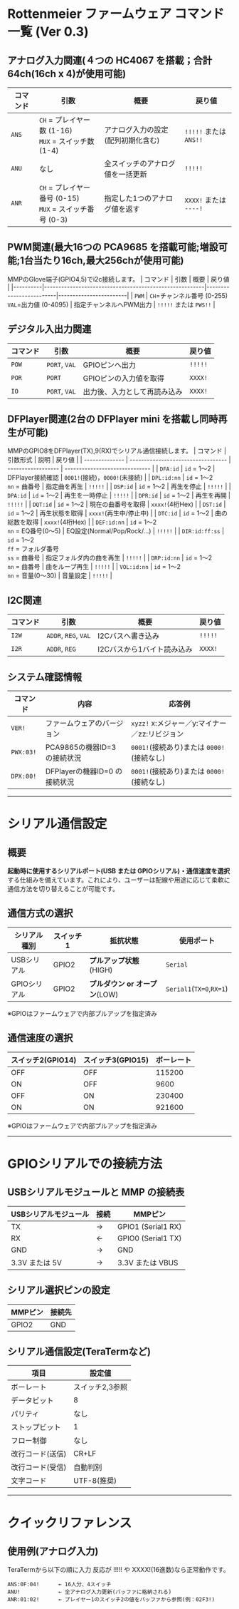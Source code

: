 # Rottenmeier ファームウェア コマンド一覧 (Ver 0.3)

## アナログ入力関連(４つの HC4067 を搭載；合計64ch(16ch x 4)が使用可能)

| コマンド | 引数 | 概要                             | 戻り値  |
|----------|------|----------------------------------|---------|
| `ANS`    | `CH` = プレイヤー数 (1-16) <br> `MUX` = スイッチ数 (1-4) | アナログ入力の設定(配列初期化含む) | `!!!!!` または `ANS!!` |
| `ANU`    | なし | 全スイッチのアナログ値を一括更新 | `!!!!!` |
| `ANR`    | `CH` = プレイヤー番号 (0-15) <br> `MUX` = スイッチ番号 (0-3) | 指定した1つのアナログ値を返す | `XXXX!` または `----!` |

## PWM関連(最大16つの PCA9685 を搭載可能;増設可能;1台当たり16ch,最大256chが使用可能)
MMPのGlove端子(GPIO4,5)でi2c接続します。
| コマンド | 引数                                                  | 概要                     | 戻り値                 |
|----------|--------------------------------------------------------|-------------------------|------------------------|
| `PWM`    | `CH`=チャンネル番号 (0-255) <br> `VAL`=出力値 (0-4095) | 指定チャンネルへPWM出力 | `!!!!!` または `PWS!!` |

## デジタル入出力関連

| コマンド | 引数          | 概要                         | 戻り値  |
|----------|---------------|------------------------------|---------|
| `POW`    | `PORT`, `VAL` | GPIOピンへ出力               | `!!!!!` |
| `POR`    | `PORT`        | GPIOピンの入力値を取得       | `XXXX!` |
| `IO`     | `PORT`, `VAL` | 出力後、入力として再読み込み | `XXXX!` |

## DFPlayer関連(2台の DFPlayer mini を搭載し同時再生が可能)
MMPのGPIO8をDFPlayer(TX),9(RX)でシリアル通信接続します。
| コマンド       | 引数形式                           | 説明               | 戻り値                         |
| -------------- | ---------------------------------- | ------------------ | ------------------------------ |
| `DFA:id`       | `id` = 1～2                        | DFPlayer接続確認   | `0001!`(接続)，`0000!`(未接続) |
| `DPL:id:nn`    | `id` = 1～2<br>`nn` = 曲番号       | 指定曲を再生       | `!!!!!`                        |
| `DSP:id`       | `id` = 1～2                        | 再生を停止         | `!!!!!`                        |
| `DPA:id`       | `id` = 1～2                        | 再生を一時停止     | `!!!!!`                        |
| `DPR:id`       | `id` = 1～2                        | 再生を再開         | `!!!!!`                        |
| `DQT:id`       | `id` = 1～2                        | 現在の曲番号を取得 | `xxxx!`(4桁Hex)                |
| `DST:id`       | `id` = 1～2                        | 再生状態を取得     | `xxxx!`(再生中/停止中)         |
| `DTC:id`       | `id` = 1～2                        | 曲の総数を取得     | `xxxx!`(4桁Hex)                |
| `DEF:id:nn`    | `id` = 1～2<br>`nn` = EQ番号(0～5) | EQ設定(Normal/Pop/Rock/...) | `!!!!!`               |
| `DIR:id:ff:ss` | `id` = 1～2<br>`ff` = フォルダ番号<br>`ss` = 曲番号 | 指定フォルダ内の曲を再生 | `!!!!!` |
| `DRP:id:nn`    | `id` = 1～2<br>`nn` = 曲番号       | 曲をループ再生     | `!!!!!`                        |
| `VOL:id:nn`    | `id` = 1～2<br>`nn` = 音量(0～30)  | 音量設定           | `!!!!!`                        |

## I2C関連

| コマンド | 引数                 | 概要                       | 戻り値  |
|----------|----------------------|----------------------------|---------|
| `I2W`    | `ADDR`, `REG`, `VAL` | I2Cバスへ書き込み          | `!!!!!` |
| `I2R`    | `ADDR`, `REG`        | I2Cバスから1バイト読み込み | `XXXX!` |

## システム確認情報
| コマンド      | 内容                     | 応答例                                        |
| --------- | ---------------------------- | --------------------------------------------- |
| `VER!`    | ファームウェアのバージョン   | `xyzz!` x:メジャー／y:マイナー／zz:リビジョン |
| `PWX:03!` | PCA9865の機器ID=3 の接続状況 | `0001!`(接続あり)または `0000!`(接続なし) |
| `DPX:00!` | DFPlayerの機器ID=0 の接続状況| `0001!`(接続あり)または `0000!`(接続なし) |

---
# シリアル通信設定

## 概要

**起動時に使用するシリアルポート(USB または GPIOシリアル)・通信速度を選択**する仕組みを備えています。これにより、ユーザーは配線や用途に応じて柔軟に通信方法を切り替えることが可能です。

## 通信方式の選択
| シリアル種別 | スイッチ1 | 抵抗状態                          | 使用ポート               |
|--------------|-----------|-----------------------------------|--------------------------|
| USBシリアル  | GPIO2     | **プルアップ状態**(HIGH)         | `Serial`                 |
| GPIOシリアル | GPIO2     | **プルダウン or オープン**(LOW) | `Serial1`(`TX=0`,`RX=1`) |
※GPIOはファームウェアで内部プルアップを指定済み

## 通信速度の選択
| スイッチ2(GPIO14) | スイッチ3(GPIO15) | ボーレート |
| ----------------- | ----------------- | ---------- |
| OFF               | OFF               | 115200     |
| ON                | OFF               | 9600       |
| OFF               | ON                | 230400     |
| ON                | ON                | 921600     |
※GPIOはファームウェアで内部プルアップを指定済み

---
# GPIOシリアルでの接続方法
## USBシリアルモジュールと MMP の接続表
| USBシリアルモジュール | 接続 | MMPピン          |
| --------------------- | -- | ------------------ |
| TX                    | → | GPIO1 (Serial1 RX) |
| RX                    | ← | GPIO0 (Serial1 TX) |
| GND                   | → | GND                |
| 3.3V または 5V        | → | 3.3V または VBUS   |

## シリアル選択ピンの設定
| MMPピン | 接続先 |
| ------- | ------ |
| GPIO2   | GND    |

## シリアル通信設定(TeraTermなど)
| 項目               | 設定値          |
| ------------------ | --------------- |
| ボーレート         | スイッチ2,3参照 |
| データビット       | 8               |
| パリティ           | なし            |
| ストップビット     | 1               |
| フロー制御         | なし            |
| 改行コード(送信)   | CR+LF           |
| 改行コード(受信)   | 自動判別        |
| 文字コード         | UTF-8(推奨)     |

---
# クイックリファレンス

## 使用例(アナログ入力)
TeraTermから以下の順に入力
反応が !!!!! や XXXX!(16進数)なら正常動作です。
```
ANS:0F:04!      ← 16人分、4スイッチ
ANU!            ← 全アナログ入力更新(バッファに格納される)
ANR:01:02!      ← プレイヤー1のスイッチ2の値をバッファから参照(例：02F3!)
```
